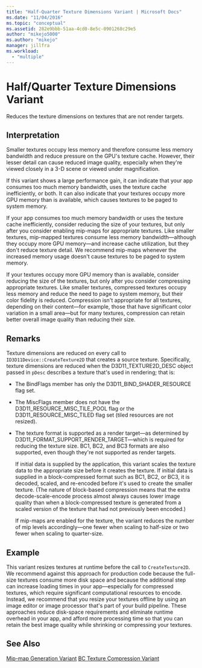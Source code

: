 ```yaml
---
title: "Half-Quarter Texture Dimensions Variant | Microsoft Docs"
ms.date: "11/04/2016"
ms.topic: "conceptual"
ms.assetid: 282e9bbb-51aa-4cd0-8e5c-0901268c29e5
author: "mikejo5000"
ms.author: "mikejo"
manager: jillfra
ms.workload:
  - "multiple"
---
```

# Half/Quarter Texture Dimensions Variant
Reduces the texture dimensions on textures that are not render targets.

## Interpretation
 Smaller textures occupy less memory and therefore consume less memory bandwidth and reduce pressure on the GPU's texture cache. However, their lesser detail can cause reduced image quality, especially when they're viewed closely in a 3-D scene or viewed under magnification.

 If this variant shows a large performance gain, it can indicate that your app consumes too much memory bandwidth, uses the texture cache inefficiently, or both. It can also indicate that your textures occupy more GPU memory than is available, which causes textures to be paged to system memory.

 If your app consumes too much memory bandwidth or uses the texture cache inefficiently, consider reducing the size of your textures, but only after you consider enabling mip-maps for appropriate textures. Like smaller textures, mip-mapped textures consume less memory bandwidth—although they occupy more GPU memory—and increase cache utilization, but they don't reduce texture detail. We recommend mip-maps whenever the increased memory usage doesn't cause textures to be paged to system memory.

 If your textures occupy more GPU memory than is available, consider reducing the size of the textures, but only after you consider compressing appropriate textures. Like smaller textures, compressed textures occupy less memory and reduce the need to page to system memory, but their color fidelity is reduced. Compression isn't appropriate for all textures, depending on their content—for example, those that have significant color variation in a small area—but for many textures, compression can retain better overall image quality than reducing their size.

## Remarks
 Texture dimensions are reduced on every call to `ID3D11Device::CreateTexture2D` that creates a source texture. Specifically, texture dimensions are reduced when the D3D11_TEXTURE2D_DESC object passed in `pDesc` describes a texture that's used in rendering; that is:

- The BindFlags member has only the D3D11_BIND_SHADER_RESOURCE flag set.

- The MiscFlags member does not have the D3D11_RESOURCE_MISC_TILE_POOL flag or the D3D11_RESOURCE_MISC_TILED flag set (tiled resources are not resized).

- The texture format is supported as a render target—as determined by D3D11_FORMAT_SUPPORT_RENDER_TARGET—which is required for reducing the texture size. BC1, BC2, and BC3 formats are also supported, even though they're not supported as render targets.

  If initial data is supplied by the application, this variant scales the texture data to the appropriate size before it creates the texture. If initial data is supplied in a block-compressed format such as BC1, BC2, or BC3, it is decoded, scaled, and re-encoded before it's used to create the smaller texture. (The nature of block-based compression means that the extra decode-scale-encode process almost always causes lower image quality than when a block-compressed texture is generated from a scaled version of the texture that had not previously been encoded.)

  If mip-maps are enabled for the texture, the variant reduces the number of mip levels accordingly—one fewer when scaling to half-size or two fewer when scaling to quarter-size.

## Example
 This variant resizes textures at runtime before the call to `CreateTexture2D`. We recommend against this approach for production code because the full-size textures consume more disk space and because the additional step can increase loading times in your app—especially for compressed textures, which require significant computational resources to encode. Instead, we recommend that you resize your textures offline by using an image editor or image processor that's part of your build pipeline. These approaches reduce disk-space requirements and eliminate runtime overhead in your app, and afford more processing time so that you can retain the best image quality while shrinking or compressing your textures.

## See Also
 [Mip-map Generation Variant](mip-map-generation-variant.md)
 [BC Texture Compression Variant](bc-texture-compression-variant.md)